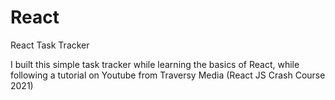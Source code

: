 # React
React Task Tracker

I built this simple task tracker while learning the basics of React, while following a tutorial on Youtube from Traversy Media (React JS Crash Course 2021)
